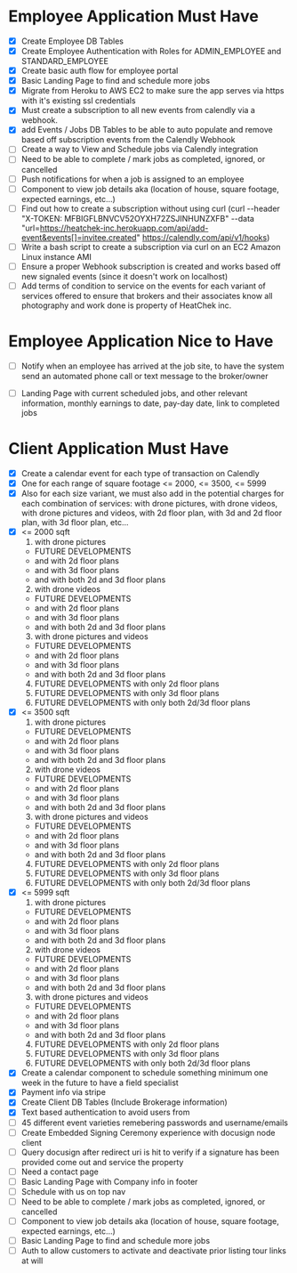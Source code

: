 
# Employee Application Must Have
- [X] Create Employee DB Tables
- [X] Create Employee Authentication with Roles for ADMIN_EMPLOYEE and STANDARD_EMPLOYEE
- [X] Create basic auth flow for employee portal
- [X] Basic Landing Page to find and schedule more jobs
- [X] Migrate from Heroku to AWS EC2 to make sure the app serves via https with it's existing ssl credentials
- [X] Must create a subscription to all new events from calendly via a webhook.
- [X] add Events / Jobs DB Tables to be able to auto populate and remove based off subscription events from the Calendly Webhook
- [ ] Create a way to View and Schedule jobs via Calendly integration
- [ ] Need to be able to complete / mark jobs as completed, ignored, or cancelled
- [ ] Push notifications for when a job is assigned to an employee
- [ ] Component to view job details aka (location of house, square footage, expected earnings, etc...)
- [ ] Find out how to create a subscription without using curl (curl --header "X-TOKEN: MFBIGFLBNVCV52OYXH72ZSJINHUNZXFB" --data "url=https://heatchek-inc.herokuapp.com/api/add-event&events[]=invitee.created" https://calendly.com/api/v1/hooks)
- [ ] Write a bash script to create a subscription via curl on an EC2 Amazon Linux instance AMI
- [ ] Ensure a proper Webhook subscription is created and works based off new signaled events (since it doesn't work on localhost)
- [ ] Add terms of condition to service on the events for each variant of services offered to ensure that brokers and their associates know all photography and work done is property of HeatChek inc.

# Employee Application Nice to Have
- [ ] Notify when an employee has arrived at the job site, to have the system send an automated phone call or text message to the broker/owner
- [ ] Landing Page with current scheduled jobs, and other relevant information, monthly earnings to date, pay-day date, link to completed jobs


# Client Application Must Have
- [X] Create a calendar event for each type of transaction on Calendly
-  [X] One for each range of square footage <= 2000, <= 3500, <= 5999
- [X] Also for each size variant, we must also add in the potential charges for each combination of services: with drone pictures, with drone videos, with drone pictures and videos, with 2d floor plan, with 3d and 2d floor plan, with 3d floor plan, etc...
- [X] <= 2000 sqft
  1. with drone pictures
    - FUTURE DEVELOPMENTS
    - and with 2d floor plans
    - and with 3d floor plans
    - and with both 2d and 3d floor plans
  2. with drone videos
    - FUTURE DEVELOPMENTS
    - and with 2d floor plans
    - and with 3d floor plans
    - and with both 2d and 3d floor plans
  3. with drone pictures and videos
    - FUTURE DEVELOPMENTS
    - and with 2d floor plans
    - and with 3d floor plans
    - and with both 2d and 3d floor plans
  4. FUTURE DEVELOPMENTS with only 2d floor plans
  5. FUTURE DEVELOPMENTS with only 3d floor plans
  6. FUTURE DEVELOPMENTS with only both 2d/3d floor plans
- [X] <= 3500 sqft
  1. with drone pictures
    - FUTURE DEVELOPMENTS
    - and with 2d floor plans
    - and with 3d floor plans
    - and with both 2d and 3d floor plans
  2. with drone videos
    - FUTURE DEVELOPMENTS
    - and with 2d floor plans
    - and with 3d floor plans
    - and with both 2d and 3d floor plans
  3. with drone pictures and videos
    - FUTURE DEVELOPMENTS
    - and with 2d floor plans
    - and with 3d floor plans
    - and with both 2d and 3d floor plans
  4. FUTURE DEVELOPMENTS with only 2d floor plans
  5. FUTURE DEVELOPMENTS with only 3d floor plans
  6. FUTURE DEVELOPMENTS with only both 2d/3d floor plans
- [X] <= 5999 sqft
  1. with drone pictures
    - FUTURE DEVELOPMENTS
    - and with 2d floor plans
    - and with 3d floor plans
    - and with both 2d and 3d floor plans
  2. with drone videos
    - FUTURE DEVELOPMENTS
    - and with 2d floor plans
    - and with 3d floor plans
    - and with both 2d and 3d floor plans
  3. with drone pictures and videos
    - FUTURE DEVELOPMENTS
    - and with 2d floor plans
    - and with 3d floor plans
    - and with both 2d and 3d floor plans
  4. FUTURE DEVELOPMENTS with only 2d floor plans
  5. FUTURE DEVELOPMENTS with only 3d floor plans
  6. FUTURE DEVELOPMENTS with only both 2d/3d floor plans
- [X] Create a calendar component to schedule something minimum one week in the future to have a field specialist
- [X] Payment info via stripe
- [X] Create Client DB Tables (Include Brokerage information)
- [X] Text based authentication to avoid users from
- [ ] 45 different event varieties
 remebering passwords and username/emails
- [ ] Create Embedded Signing Ceremony experience with docusign node client
- [ ] Query docusign after redirect uri is hit to verify if a signature has been provided
 come out and service the property
- [ ] Need a contact page
- [ ] Basic Landing Page with Company info in footer
- [ ] Schedule with us on top nav
- [ ] Need to be able to complete / mark jobs as completed, ignored, or cancelled
- [ ] Component to view job details aka (location of house, square footage, expected earnings, etc...)
- [ ] Basic Landing Page to find and schedule more jobs
- [ ] Auth to allow customers to activate and deactivate prior listing tour links at will
